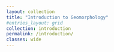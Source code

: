 ```yaml
---
layout: collection
title: "Introduction to Geomorphology"
#entries_layout: grid
collection: introduction
permalink: /introduction/
classes: wide
---
```

